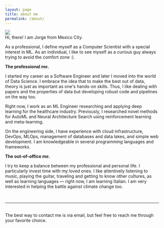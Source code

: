 ```yaml
---
layout: page
title: about me
permalink: /about/
---
```


<img class="col one right" src="/img/profile_pic.jpg">

<br/>
Hi, there! I am Jorge from Mexico City.

As a professional, I define myself as a Computer Scientist with a special interest in ML. As an individual, I like to see myself as a curious guy always trying to avoid the comfort zone :).

**The professional *me*.**

I started my career as a Software Engineer and later I moved into the world of Data Science. I embrace the idea that to make the best out of data, theory is just as important as one's hands-on skills. Thus, I like dealing with papers and the properties of data but developing robust code and pipelines on the way too.

Right now, I work as an ML Engineer researching and applying deep learning for the healthcare industry. Previously, I researched novel methods for AutoML and Neural Architecture Search using reinforcement learning and meta-learning.

On the engineering side, I have experience with cloud infrastructure, DevOps, MLOps, management of databases and data lakes, and simple web development. I am knowledgeable in several programming languages and frameworks.


**The out-of-office *me*.**

I try to keep a balance between my professional and personal life. I particularly invest time with my loved ones. I like attentively listening to music, playing the guitar, traveling and getting to know other cultures, as well as learning languages — right now, I am learning Italian. I am very interested in helping the battle against climate change too.

<br/>
<hr/>
<br/>
<span class="contacticon center">
	<a href="mailto:j.gomezrb.dev@gmail.com"><i class="fa fa-envelope-square"></i></a>
	<a href="https://github.com/gomerudo" target="_blank"><i class="fa fa-github-square"></i></a>
	<a href="https://www.linkedin.com/in/jgomezrb" target="_blank"><i class="fa fa-linkedin-square"></i></a>
	<!-- <a href="https://twitter.com" target="_blank"><i class="fa fa-twitter-square"></i></a> -->
</span>

<div class="col three caption">
	The best way to contact me is via email, but feel free to reach me through your favorite choice.
</div>

